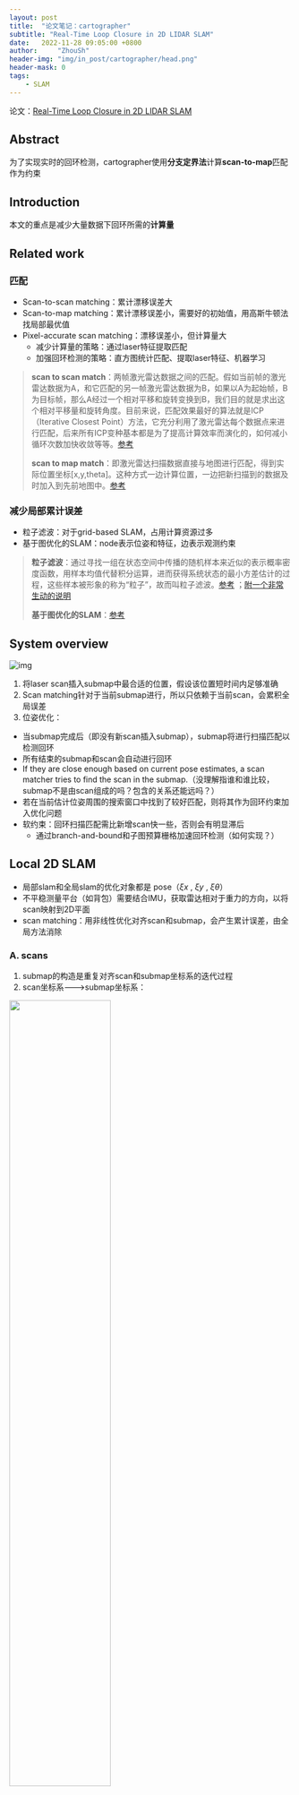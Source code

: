 ```yaml
---
layout: post
title:  "论文笔记：cartographer"
subtitle: "Real-Time Loop Closure in 2D LIDAR SLAM"
date:   2022-11-28 09:05:00 +0800
author:     "ZhouSh"
header-img: "img/in_post/cartographer/head.png"
header-mask: 0
tags:
    - SLAM
---
```

论文：[Real-Time Loop Closure in 2D LIDAR SLAM](/doc/cartographer%20-%202016%20-%20Real%20time%20loop%20closure%20in%202D%20LIDAR%20SLAM%20-%20Hess%20et%20al.pdf)
## Abstract
为了实现实时的回环检测，cartographer使用**分支定界法**计算**scan-to-map**匹配作为约束
## Introduction
本文的重点是减少大量数据下回环所需的**计算量**
## Related work
### 匹配
- Scan-to-scan matching：累计漂移误差大
- Scan-to-map matching：累计漂移误差小，需要好的初始值，用高斯牛顿法找局部最优值
- Pixel-accurate scan matching：漂移误差小，但计算量大
    - 减少计算量的策略：通过laser特征提取匹配
    - 加强回环检测的策略：直方图统计匹配、提取laser特征、机器学习

> **scan to scan match**：两帧激光雷达数据之间的匹配。假如当前帧的激光雷达数据为A，和它匹配的另一帧激光雷达数据为B，如果以A为起始帧，B为目标帧，那么A经过一个相对平移和旋转变换到B，我们目的就是求出这个相对平移量和旋转角度。目前来说，匹配效果最好的算法就是ICP（Iterative Closest Point）方法，它充分利用了激光雷达每个数据点来进行匹配，后来所有ICP变种基本都是为了提高计算效率而演化的，如何减小循环次数加快收敛等等。[参考](https://www.jianshu.com/p/12cafbd14797)
>
> **scan to map match**：即激光雷达扫描数据直接与地图进行匹配，得到实际位置坐标[x,y,theta]。这种方式一边计算位置，一边把新扫描到的数据及时加入到先前地图中。[参考](https://www.jianshu.com/p/12cafbd14797)

### 减少局部累计误差
- 粒子滤波：对于grid-based SLAM，占用计算资源过多
- 基于图优化的SLAM：node表示位姿和特征，边表示观测约束

> **粒子滤波**：通过寻找一组在状态空间中传播的随机样本来近似的表示概率密度函数，用样本均值代替积分运算，进而获得系统状态的最小方差估计的过程，这些样本被形象的称为“粒子”，故而叫粒子滤波。[参考](https://baike.baidu.com/item/%E7%B2%92%E5%AD%90%E6%BB%A4%E6%B3%A2/2128986) ；[附一个非常生动的说明](https://zhuanlan.zhihu.com/p/161617286)
>
> **基于图优化的SLAM**：[参考](https://zhuanlan.zhihu.com/p/41424435)

## System overview
![img](/img/in_post/cartographer/system.png)
1. 将laser scan插入submap中最合适的位置，假设该位置短时间内足够准确
2. Scan matching针对于当前submap进行，所以只依赖于当前scan，会累积全局误差
3. 位姿优化：
  - 当submap完成后（即没有新scan插入submap），submap将进行扫描匹配以检测回环
  - 所有结束的submap和scan会自动进行回环
  - If they are close enough based on current pose estimates, a scan matcher tries to find the scan in the submap.（没理解指谁和谁比较，submap不是由scan组成的吗？包含的关系还能远吗？）
  - 若在当前估计位姿周围的搜索窗口中找到了较好匹配，则将其作为回环约束加入优化问题
  - 软约束：回环扫描匹配需比新增scan快一些，否则会有明显滞后
    - 通过branch-and-bound和子图预算栅格加速回环检测（如何实现？）

## Local 2D SLAM
- 局部slam和全局slam的优化对象都是 pose（$\xi x$ , $\xi y$ , $\xi \theta$）
- 不平稳测量平台（如背包）需要结合IMU，获取雷达相对于重力的方向，以将scan映射到2D平面
- scan matching：用非线性优化对齐scan和submap，会产生累计误差，由全局方法消除

### A. scans
1. submap的构造是重复对齐scan和submap坐标系的迭代过程
2. scan坐标系--->submap坐标系：
<img src="/img/in_post/cartographer/1.png" width="60%">

### B. submaps
（翻译成子图的话，这里的图是map而不是graph，容易产生歧义）
1. submap由几个连续的scan构建
2. submap采用栅格地图的形式，每格边长5cm，每格的值表示该格阻塞(有障碍物)的概率
3. pixel：某格点周围一圈格点
4. 新增scan时，击中则更新击中点，为击中则更新一条射线
5. 更新每格概率：
<img src="/img/in_post/cartographer/2.png" width="60%">

### C. Ceres scan matchng
> 除第一个submap外，新增scan会插入相邻两个submap

将scan插入submap之前，需要用基于ceres的scan matcher根据当前局部submap优化pose $\xi$ 
<img src="/img/in_post/cartographer/3.png" width="60%">
1. $T_\xi$将$h_k$由scan坐标系变换至submap坐标系
2. Msmooth是平滑函数，用双三次插值减小[0，1]外点的影响

> bicubic函数：
<img src="/img/in_post/cartographer/4.png" width="30%">

## Closing loops
1. 大空间通过创建许多小submap处理
2. 用稀疏位姿矫正（SPA）来优化所有scan和submap
3. 插入scan的相对位姿存储在内存中，将在优化回环时使用。
4. 一旦submap结束（不再新增scan），scan和submap就进行回环检测
5. Scan matcher在后台运行，一旦找到好的匹配，就将相对位姿加入优化问题

### A. Optimization problem
1. 回环优化和扫描匹配一样，也是一个非线性最小二乘问题
2. 每隔几秒，用ceres计算下述问题的解：（Sparse Pose Adjustment）
<img src="/img/in_post/cartographer/5.png" width="60%">
  - $E_m$=$\xi_{mi}$ (i=1,...,m)是submap位姿，$E_s$=$\xi_{sj}$ (i=1,...,s)是scan位姿，在给定约束条件下进行优化
  - 这些约束用相对位姿 $\xi_{ij}$ 和相关协方差矩阵 $\Sigma_{ij}$ 描述
  - 对于一对submap i和scan j，位姿 $\xi_{ij}$ 描述了submap坐标系中scan匹配到的位置
  - 此类约束的残差由下式计算：
<img src="/img/in_post/cartographer/6.png" width="70%">
  - 损失函数$\rho$（例如huber损失函数）用于减少异常值的影响。这些异常值可能出现在scan matching向优化问题SPA增加不正确的约束时，例如像办公室隔间这样的局部对称空间。

> hube loss: 相比于最小二乘的线性回归，HuberLoss降低了对离群点的惩罚程度。当预测偏差小于 $\delta$ 时，采用平方误差；当预测偏差大于 $\delta$ 时，采用线性误差。[参考](https://www.cnblogs.com/nowgood/p/Huber-Loss.html)
<img src="/img/in_post/cartographer/7.png" width="60%">

### B. Branch-and-bound scan matching（BBS）
1. pixel-accurate scan matching：
<img src="/img/in_post/cartographer/8.png" width="60%">
  - W是搜索窗口，$M_{nearest}$是submap周围一圈格点
  - 使用前面的CS公式可以提高匹配质量
2. 搜索步长对效率有很大影响
  - 选择角度步长 $\delta_\theta$ 使得扫描范围最大$d_{max}$处的扫描点移动不超过pixel的半径r，由余弦定理得：
<img src="/img/in_post/cartographer/9.png" width="60%">
  - 计算一个完整的步数，覆盖给定的搜索窗口（例如$W_x$=$W_y$=7m，$W_\theta$=30度），并对其取整
<img src="/img/in_post/cartographer/10.png" width="60%">
  - 产生一个有限集合W形成以估计位姿 $\xi_\theta$ 为中心的搜索窗口
<img src="/img/in_post/cartographer/11.png" width="70%">
3. 朴素的暴力搜索太慢
<img src="/img/in_post/cartographer/12.png" width="70%">
4. 用Branch-and-bound分支定界法在较大搜索窗口下求解BBS问题
<img src="/img/in_post/cartographer/13.png" width="70%">

> 分支定界法：通常，把全部可行解空间反复地分割为越来越小的子集，称为分支；并且对每个子集内的解集计算一个目标下界（对于最小值问题），这称为定界。在每次分枝后，凡是界限超出已知可行解集目标值的那些子集不再进一步分枝，这样，许多子集可不予考虑，这称剪枝。这就是分枝定界法的主要思路。[参考](https://baike.baidu.com/item/%E5%88%86%E6%94%AF%E5%AE%9A%E7%95%8C%E6%B3%95/9902038)

  要将分支定界法具体化，我们需要选择节点选择、分支、上界计算的方法

#### 1. Node selection
默认采用深度优先搜索DFS（利用栈的先进后出实现）
1. 为避免加入坏匹配作为回环，引入一个分数阈值，小于阈值不予考虑。在实践中，通常不会超过阈值，这降低了节点选择和初始值的重要性。
2. 计算每个子节点的分数上限，首先访问上限最大 最有希望的子节点
<img src="/img/in_post/cartographer/14.png" width="70%">

#### 2. Branching rule
  1. 树上的每个节点用一组整数表示 c=（$c_x$，$c_y$，$c_\theta$，$c_h$），高度$c_h$处的节点有$2^{ch}*2^{ch}$种组合，但只表示特定的旋转。子节点的高度为$\theta$，则对应可行解。
<img src="/img/in_post/cartographer/15.png" width="60%">
  2. 将节点分为4个子节点

> 分支：对一个大的步长在 x 和 y 方向进行对半拆分，而 $\theta$ 不变。对 x 和 y 都进行减半操作，相当于“分田”，在空间坐标上将搜索空间划分为四个更小的区域 [参考](https://zhuanlan.zhihu.com/p/364015137)

#### 3. Computing upper bounds
<img src="/img/in_post/cartographer/16.png" width="60%">

  1. 为了提高效率，使用预算网格图
<img src="/img/in_post/cartographer/17.png" width="70%">

  2. $M_{precomp}$和$M_{nearest}$一样有pixel结构，但每个pixel存储着$2^h*2^h$大的搜索窗口中的最大值
<img src="/img/in_post/cartographer/18.png" width="60%">

  3. 对于每个预算格，计算从这格开始的$2^h$宽的行的最大值。用它作为中间结果，构建下一个预算图。用这种方式，时间复杂度是O(n)，n为每个预算图中pixel个数
  4. 另一种计算上界的方式是计算分辨率较低（将分辨率依次减半）的概率栅格图，较省空间，但效果较差。

> 预算图的内核思想：运动是相对的，与其遍历计算所有可能位姿对应的scan（墙），不如计算固定位姿扫描到的 ”移动“ 的墙。

## Conclusions
1. cartographer是一个2D SLAM系统，将scan-to-submap匹配回环检测和图优化相结合
2. 单个子图轨迹由基于栅格的local SLAM建立
3. 在后端，所有scan和submap都用pixel-accurate扫描匹配，以创建回环约束
4. scan和submap的约束在后端周期性进行优化

## Cartographer 代码
[cartographer函数关系图](https://raw.githubusercontent.com/Sylviazsh/my_Graphviz/ad9664b28ac536cdc1b6400c96356e19bd959320/cartographer.svg)
![cartographer函数关系图](https://raw.githubusercontent.com/Sylviazsh/my_Graphviz/ad9664b28ac536cdc1b6400c96356e19bd959320/cartographer.svg)


[cartographer代码注释](https://github.com/ZhouShihui210/cartographer_detailed_comments_ws)
